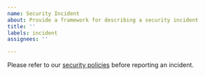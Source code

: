 ```yaml
---
name: Security Incident
about: Provide a framework for describing a security incident
title: ''
labels: incident
assignees: ''

---
```


Please refer to our [security policies](https://github.com/walkerrandolphsmith/practice/blob/master/.github/SECURITY.md) before reporting an incident.

